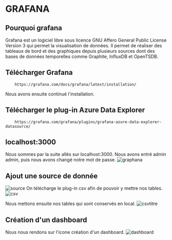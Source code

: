 # GRAFANA

## Pourquoi grafana
Grafana est un logiciel libre sous licence GNU Affero General Public License Version 3 qui permet la visualisation de données. Il permet de réaliser des tableaux de bord et des graphiques depuis plusieurs sources dont des bases de données temporelles comme Graphite, InfluxDB et OpenTSDB.

## Télécharger Grafana
```
    https://grafana.com/docs/grafana/latest/installation/
```
Nous avons ensuite continué l'installation. 

## Télécharger  le plug-in Azure Data Explorer
```
    https://grafana.com/grafana/plugins/grafana-azure-data-explorer-datasource/
```
## localhost:3000
Nous sommes par la suite allés sur localhost:3000.
Nous avons entré admin admin, puis nous avons changé notre mot de passe.
![graphana](https://user-images.githubusercontent.com/71653765/147603923-939e4a7e-2e0a-4b45-96bc-6e7e8ba6cd2f.png)

## Ajout une source de donnée
![source](https://user-images.githubusercontent.com/71653765/147604145-9fcb9f55-685a-47ed-b090-8e15cf253edd.png)
On télécharge le plug-in csv afin de pouvoir y mettre nos tables.
![csv](https://user-images.githubusercontent.com/71653765/147604302-f73fe90f-6e91-4e76-a467-a6e821b0e5c6.png)

Nous mettons ensuite nos tables qui sont conservés en local.
![csvtitre](https://user-images.githubusercontent.com/71653765/147604442-8c9f6aa5-85ba-48d7-a697-0b8e2406405d.png)

## Création d'un dashboard
Nous nous rendons sur l'icone création d'un dashboard.
![dashboard](https://user-images.githubusercontent.com/71653765/147604550-8a345bf7-73ae-499d-b2d1-0ede9fd80358.png)

